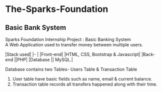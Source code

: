 # The-Sparks-Foundation
## Basic Bank System
Sparks Foundation Internship Project : Basic Banking System  
A Web Application used to transfer money between multiple users.

|Stack used| |- |
|Front-end| |HTML, CSS, Bootstrap & Javascript|
|Back-end ||PHP|
|Database || MySQL.|   

Database contains two Tables- Users Table & Transaction Table 
1. User table have basic fields such as name, email & current balance. 
2. Transaction table records all transfers happened along with their time.
